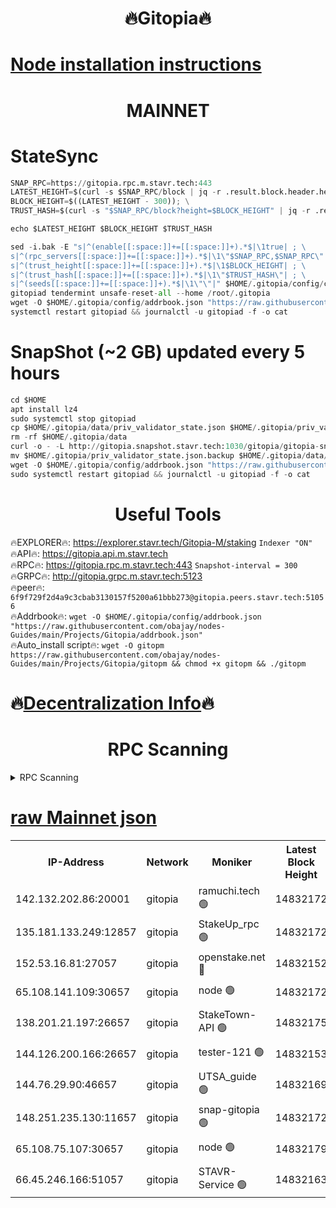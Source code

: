 <h1 align="center"> 🔥Gitopia🔥</h1>

[Node installation instructions](https://github.com/obajay/nodes-Guides/tree/main/Projects/Gitopia)
=

<h1 align="center"> MAINNET</h1>

# StateSync
```python
SNAP_RPC=https://gitopia.rpc.m.stavr.tech:443
LATEST_HEIGHT=$(curl -s $SNAP_RPC/block | jq -r .result.block.header.height); \
BLOCK_HEIGHT=$((LATEST_HEIGHT - 300)); \
TRUST_HASH=$(curl -s "$SNAP_RPC/block?height=$BLOCK_HEIGHT" | jq -r .result.block_id.hash)

echo $LATEST_HEIGHT $BLOCK_HEIGHT $TRUST_HASH

sed -i.bak -E "s|^(enable[[:space:]]+=[[:space:]]+).*$|\1true| ; \
s|^(rpc_servers[[:space:]]+=[[:space:]]+).*$|\1\"$SNAP_RPC,$SNAP_RPC\"| ; \
s|^(trust_height[[:space:]]+=[[:space:]]+).*$|\1$BLOCK_HEIGHT| ; \
s|^(trust_hash[[:space:]]+=[[:space:]]+).*$|\1\"$TRUST_HASH\"| ; \
s|^(seeds[[:space:]]+=[[:space:]]+).*$|\1\"\"|" $HOME/.gitopia/config/config.toml
gitopiad tendermint unsafe-reset-all --home /root/.gitopia
wget -O $HOME/.gitopia/config/addrbook.json "https://raw.githubusercontent.com/obajay/nodes-Guides/main/Projects/Gitopia/addrbook.json"
systemctl restart gitopiad && journalctl -u gitopiad -f -o cat
```
# SnapShot (~2 GB) updated every 5 hours
```python
cd $HOME
apt install lz4
sudo systemctl stop gitopiad
cp $HOME/.gitopia/data/priv_validator_state.json $HOME/.gitopia/priv_validator_state.json.backup
rm -rf $HOME/.gitopia/data
curl -o - -L http://gitopia.snapshot.stavr.tech:1030/gitopia/gitopia-snap.tar.lz4 | lz4 -c -d - | tar -x -C $HOME/.gitopia --strip-components 2
mv $HOME/.gitopia/priv_validator_state.json.backup $HOME/.gitopia/data/priv_validator_state.json
wget -O $HOME/.gitopia/config/addrbook.json "https://raw.githubusercontent.com/obajay/nodes-Guides/main/Projects/Gitopia/addrbook.json"
sudo systemctl restart gitopiad && journalctl -u gitopiad -f -o cat
```
 <h1 align="center"> Useful Tools</h1>

🔥EXPLORER🔥:      https://explorer.stavr.tech/Gitopia-M/staking  `Indexer "ON"` \
🔥API🔥: 			 		 https://gitopia.api.m.stavr.tech \
🔥RPC🔥:           https://gitopia.rpc.m.stavr.tech:443              `Snapshot-interval = 300` \
🔥GRPC🔥:          http://gitopia.grpc.m.stavr.tech:5123 \
🔥peer🔥:					 `6f9f729f2d4a9c3cbab3130157f5200a61bbb273@gitopia.peers.stavr.tech:51056` \
🔥Addrbook🔥:    ```wget -O $HOME/.gitopia/config/addrbook.json "https://raw.githubusercontent.com/obajay/nodes-Guides/main/Projects/Gitopia/addrbook.json"``` \
🔥Auto_install script🔥: ```wget -O gitopm https://raw.githubusercontent.com/obajay/nodes-Guides/main/Projects/Gitopia/gitopm && chmod +x gitopm && ./gitopm```

🔥[Decentralization Info](https://github.com/obajay/StateSync-snapshots/tree/main/Projects/Gitopia/Decentralization)🔥
=

<h1 align="center"> RPC Scanning</h1>

<details>
<summary>RPC Scanning</summary>

<h2 align="center"> We scan nodes in real time every 4 hours. And we provide the final result of RPC endpoints.
We cannot influence the operation of these nodes in any way. </h2>


```python
If Voting Power is higher than 0 --> then the Node is a validator of the network and may be subject to attack and be a potential threat to the chain.
```
```python
We marked such validators with a red symbol
```

</details>

[raw Mainnet json](https://rpc-check.gitopm.stavr.tech/gitopm/rpc-gitopm-result.json)
=

<table><tr><th>IP-Address</th><th>Network</th><th>Moniker</th><th>Latest Block Height</th><th>Earliest Block Height</th><th>Catching Up</th><th>Tx Index</th><th>Voting Power</th><th>Scan Time</th></tr><tr><td>142.132.202.86:20001</td><td>gitopia</td><td>ramuchi.tech 🟢</td><td>14832172</td><td>6548337</td><td>False</td><td>on</td><td>0</td><td>2024-03-05T07:31:23.243315937UTC</td></tr><tr><td>135.181.133.249:12857</td><td>gitopia</td><td>StakeUp_rpc 🟢</td><td>14832172</td><td>8010001</td><td>False</td><td>on</td><td>0</td><td>2024-03-05T07:31:23.563685214UTC</td></tr><tr><td>152.53.16.81:27057</td><td>gitopia</td><td>openstake.net 🔴</td><td>14832152</td><td>10455001</td><td>False</td><td>off</td><td>54657</td><td>2024-03-05T07:30:42.621042483UTC</td></tr><tr><td>65.108.141.109:30657</td><td>gitopia</td><td>node 🟢</td><td>14832172</td><td>12299845</td><td>False</td><td>on</td><td>0</td><td>2024-03-05T07:31:20.730166821UTC</td></tr><tr><td>138.201.21.197:26657</td><td>gitopia</td><td>StakeTown-API 🟢</td><td>14832175</td><td>12733501</td><td>False</td><td>on</td><td>0</td><td>2024-03-05T07:31:27.968415457UTC</td></tr><tr><td>144.126.200.166:26657</td><td>gitopia</td><td>tester-121 🟢</td><td>14832153</td><td>12832814</td><td>False</td><td>off</td><td>0</td><td>2024-03-05T07:30:44.970353865UTC</td></tr><tr><td>144.76.29.90:46657</td><td>gitopia</td><td>UTSA_guide 🟢</td><td>14832169</td><td>13035301</td><td>False</td><td>on</td><td>0</td><td>2024-03-05T07:31:14.240073008UTC</td></tr><tr><td>148.251.235.130:11657</td><td>gitopia</td><td>snap-gitopia 🟢</td><td>14832172</td><td>14079001</td><td>False</td><td>on</td><td>0</td><td>2024-03-05T07:31:20.965993451UTC</td></tr><tr><td>65.108.75.107:30657</td><td>gitopia</td><td>node 🟢</td><td>14832179</td><td>14269230</td><td>False</td><td>on</td><td>0</td><td>2024-03-05T07:31:34.384598009UTC</td></tr><tr><td>66.45.246.166:51057</td><td>gitopia</td><td>STAVR-Service 🟢</td><td>14832163</td><td>14826001</td><td>False</td><td>on</td><td>0</td><td>2024-03-05T07:31:03.847889984UTC</td></tr></table>
